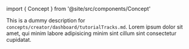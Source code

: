 import { Concept } from '@site/src/components/Concept'

<Concept
  title    = "dashboard/tutorialTracks"
  kind     = "Core"
  category = "Creator"
  block    = {true}>
This is a dummy description for `concepts/creator/dashboard/tutorialTracks.md`.
Lorem ipsum dolor sit amet, qui minim labore adipisicing minim sint cillum sint consectetur cupidatat.
</Concept>


